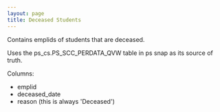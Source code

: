 ```yaml
---
layout: page
title: Deceased Students
---
```


Contains emplids of students that are deceased.

Uses the ps_cs.PS_SCC_PERDATA_QVW table in ps snap as its source of truth.

Columns:

- emplid
- deceased_date
- reason (this is always 'Deceased')

